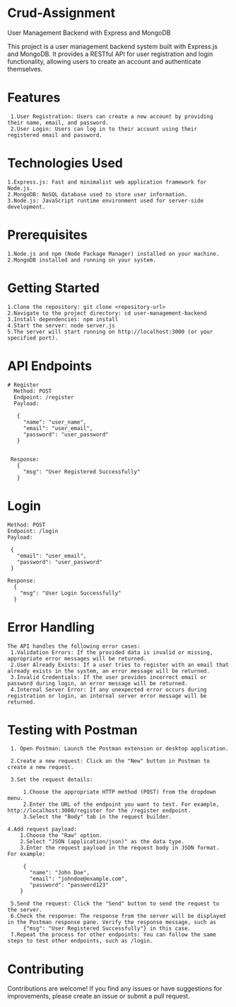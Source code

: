 ﻿# Crud-Assignment

User Management Backend with Express and MongoDB

  This project is a user management backend system built with Express.js and MongoDB. It provides a RESTful API for user registration and login functionality, allowing users to create an account and authenticate themselves.

# Features
     1.User Registration: Users can create a new account by providing their name, email, and password.
     2.User Login: Users can log in to their account using their registered email and password.

# Technologies Used

    1.Express.js: Fast and minimalist web application framework for Node.js.
    2.MongoDB: NoSQL database used to store user information.
    3.Node.js: JavaScript runtime environment used for server-side development.

# Prerequisites

    1.Node.js and npm (Node Package Manager) installed on your machine.
    2.MongoDB installed and running on your system.

#  Getting Started

    1.Clone the repository: git clone <repository-url>
    2.Navigate to the project directory: cd user-management-backend
    3.Install dependencies: npm install
    4.Start the server: node server.js
    5.The server will start running on http://localhost:3000 (or your specified port).

#  API Endpoints
    # Register
      Method: POST
      Endpoint: /register
      Payload:

       {
         "name": "user_name",
         "email": "user_email",
         "password": "user_password"
       }


     Response: 
       {
         "msg": "User Registered Successfully"
       }

 #  Login
    Method: POST
    Endpoint: /login
    Payload:

     {
       "email": "user_email",
       "password": "user_password"
     }

    Response:
      {
        "msg": "User Login Successfully"
      }

#  Error Handling

    The API handles the following error cases:
     1.Validation Errors: If the provided data is invalid or missing, appropriate error messages will be returned.
     2.User Already Exists: If a user tries to register with an email that already exists in the system, an error message will be returned.
     3.Invalid Credentials: If the user provides incorrect email or password during login, an error message will be returned.
     4.Internal Server Error: If any unexpected error occurs during registration or login, an internal server error message will be returned.

#  Testing with Postman

     1. Open Postman: Launch the Postman extension or desktop application.

     2.Create a new request: Click on the "New" button in Postman to create a new request.

     3.Set the request details:
   
         1.Choose the appropriate HTTP method (POST) from the dropdown menu.
         2.Enter the URL of the endpoint you want to test. For example, http://localhost:3000/register for the /register endpoint.
         3.Select the "Body" tab in the request builder.
         
    4.Add request payload:
        1.Choose the "Raw" option.
        2.Select "JSON (application/json)" as the data type.
        3.Enter the request payload in the request body in JSON format. For example:
             
         {
           "name": "John Doe",
           "email": "johndoe@example.com",
           "password": "password123"
        }

     5.Send the request: Click the "Send" button to send the request to the server.
     6.Check the response: The response from the server will be displayed in the Postman response pane. Verify the response message, such as 
         {"msg": "User Registered Successfully"} in this case.
     7.Repeat the process for other endpoints: You can follow the same steps to test other endpoints, such as /login.

#  Contributing
Contributions are welcome! If you find any issues or have suggestions for improvements, please create an issue or submit a pull request.


